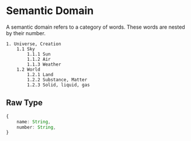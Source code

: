# Semantic Domain

A semantic domain refers to a category of words.
These words are nested by their number.

```
1. Universe, Creation
    1.1 Sky
        1.1.1 Sun
        1.1.2 Air
        1.1.3 Weather
    1.2 World
        1.2.1 Land
        1.2.2 Substance, Matter
        1.2.3 Solid, liquid, gas
```

## Raw Type

```typescript
{
    name: String,
    number: String,
}
```
